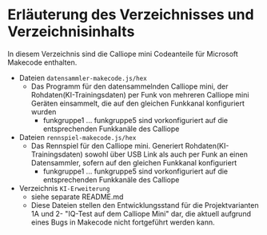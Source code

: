 # Erläuterung des Verzeichnisses und Verzeichnisinhalts

In diesem Verzeichnis sind die Calliope mini Codeanteile für Microsoft Makecode enthalten.

* Dateien `datensammler-makecode.js/hex`
  * Das Programm für den datensammelnden Calliope mini, der Rohdaten(KI-Trainingsdaten) per Funk von mehreren Calliope mini Geräten einsammelt, die auf den gleichen Funkkanal konfiguriert wurden
    * funkgruppe1 ... funkgruppe5 sind vorkonfiguriert auf die entsprechenden Funkkanäle des Calliope
* Dateien `rennspiel-makecode.js/hex`
  * Das Rennspiel für den Calliope mini. Generiert Rohdaten(KI-Trainingsdaten) sowohl über USB Link als auch per Funk an einen Datensammler, sofern auf den gleichen Funkkanal konfiguriert
    * funkgruppe1 ... funkgruppe5 sind vorkonfiguriert auf die entsprechenden Funkkanäle des Calliope
* Verzeichnis `KI-Erweiterung`
  * siehe separate README.md
  * Diese Dateien stellen den Entwicklungsstand für die Projektvarianten 1A und 2- "IQ-Test auf dem Calliope Mini" dar, die aktuell aufgrund eines Bugs in Makecode nicht fortgeführt werden kann.
